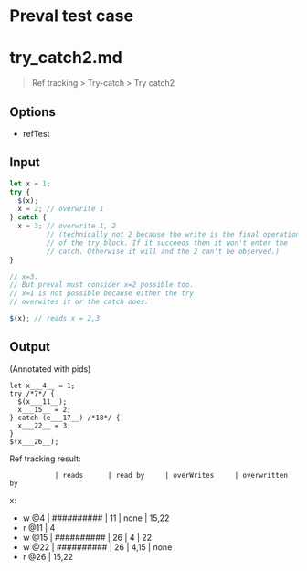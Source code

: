 # Preval test case

# try_catch2.md

> Ref tracking > Try-catch > Try catch2

## Options

- refTest

## Input

`````js filename=intro
let x = 1;
try {
  $(x);
  x = 2; // overwrite 1
} catch { 
  x = 3; // overwrite 1, 2
         // (technically not 2 because the write is the final operation
         // of the try block. If it succeeds then it won't enter the
         // catch. Otherwise it will and the 2 can't be observed.)
}

// x=3. 
// But preval must consider x=2 possible too.
// x=1 is not possible because either the try 
// overwites it or the catch does.

$(x); // reads x = 2,3
`````

## Output

(Annotated with pids)

`````filename=intro
let x___4__ = 1;
try /*7*/ {
  $(x___11__);
  x___15__ = 2;
} catch (e___17__) /*18*/ {
  x___22__ = 3;
}
$(x___26__);
`````

Ref tracking result:

               | reads      | read by     | overWrites     | overwritten by
x:
  - w @4       | ########## | 11          | none           | 15,22
  - r @11      | 4
  - w @15      | ########## | 26          | 4              | 22
  - w @22      | ########## | 26          | 4,15           | none
  - r @26      | 15,22
